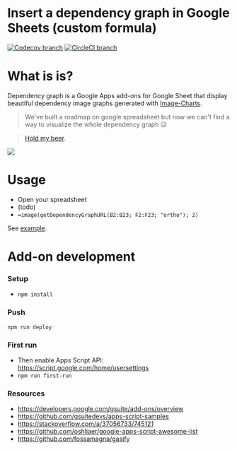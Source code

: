 Insert a dependency graph in Google Sheets (custom formula)
============================================================

[![Codecov branch](https://img.shields.io/codecov/c/github/image-charts/google-sheets-add-on-dependency-graph/master.svg)](https://codecov.io/gh/image-charts/google-sheets-add-on-dependency-graph) [![CircleCI branch](https://img.shields.io/circleci/project/github/image-charts/google-sheets-add-on-dependency-graph/master.svg)](https://circleci.com/gh/image-charts/google-sheets-add-on-dependency-graph)

# What is is?

Dependency graph is a Google Apps add-ons for Google Sheet that display beautiful dependency image graphs generated with [Image-Charts](https://www.image-charts.com/?google-sheets-add-on-dependency-graph).

> We've built a roadmap on google spreadsheet but now we can't find a way to visualize the whole dependency graph 😥

> [Hold my beer](https://twitter.com/FGRibreau/status/1041782155364446208).

![](https://pbs.twimg.com/media/DnUnQm9XcAAa7fk.jpg)

# Usage

- Open your spreadsheet
- (todo)
- `=image(getDependencyGraphURL(B2:B23; F2:F23; "ortho"); 2)`

See [example](#todo).

# Add-on development

### Setup

- `npm install`

### Push

```
npm run deploy
```

### First run
- Then enable Apps Script API: https://script.google.com/home/usersettings
- `npm run first-run`


### Resources

- https://developers.google.com/gsuite/add-ons/overview
- https://github.com/gsuitedevs/apps-script-samples
- https://stackoverflow.com/a/37056733/745121
- https://github.com/oshliaer/google-apps-script-awesome-list
- https://github.com/fossamagna/gasify
